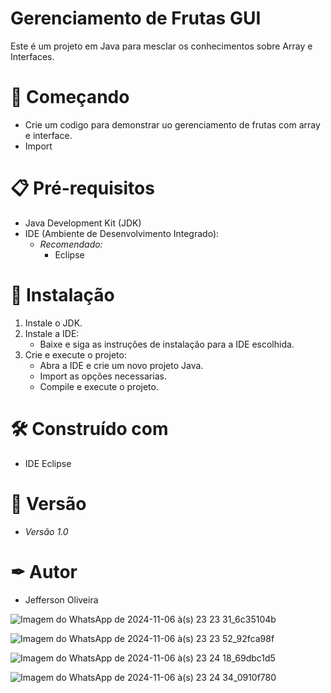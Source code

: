 # Gerenciamento de Frutas GUI

Este é um projeto em Java para mesclar os conhecimentos sobre Array e Interfaces. 

# 🚀 Começando

- Crie um codigo para demonstrar uo gerenciamento de frutas com array e interface.
- Import 

# 📋 Pré-requisitos

- Java Development Kit (JDK)
- IDE (Ambiente de Desenvolvimento Integrado):
  - *Recomendado:*
    - Eclipse

# 🔧 Instalação

1. Instale o JDK.
2. Instale a IDE:
   - Baixe e siga as instruções de instalação para a IDE escolhida.
3. Crie e execute o projeto:
   - Abra a IDE e crie um novo projeto Java.
   - Import as opções necessarias.
   - Compile e execute o projeto.

# 🛠 Construído com 

- IDE Eclipse

# 📌 Versão

- *Versão 1.0*

# ✒ Autor

- Jefferson Oliveira


![Imagem do WhatsApp de 2024-11-06 à(s) 23 23 31_6c35104b](https://github.com/user-attachments/assets/49f63616-43cb-4401-9ece-46d8a9ea9546)

![Imagem do WhatsApp de 2024-11-06 à(s) 23 23 52_92fca98f](https://github.com/user-attachments/assets/23461f25-242b-496c-a857-5e6228b42c14)

![Imagem do WhatsApp de 2024-11-06 à(s) 23 24 18_69dbc1d5](https://github.com/user-attachments/assets/b07b05df-0d9c-41db-8597-04b4d1d0a2b9)

![Imagem do WhatsApp de 2024-11-06 à(s) 23 24 34_0910f780](https://github.com/user-attachments/assets/5b2f52e3-7ac5-46d9-8852-4789583b1b98)





